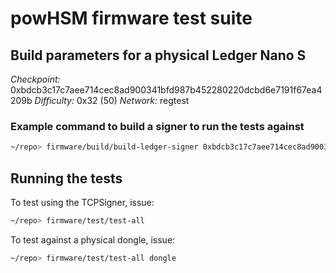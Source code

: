 # powHSM firmware test suite

## Build parameters for a physical Ledger Nano S

*Checkpoint:* 0xbdcb3c17c7aee714cec8ad900341bfd987b452280220dcbd6e7191f67ea4209b
*Difficulty:* 0x32 (50)
*Network:* regtest

### Example command to build a signer to run the tests against

```bash
~/repo> firmware/build/build-ledger-signer 0xbdcb3c17c7aee714cec8ad900341bfd987b452280220dcbd6e7191f67ea4209b 50 regtest
```

## Running the tests

To test using the TCPSigner, issue:

```bash
~/repo> firmware/test/test-all
```

To test against a physical dongle, issue:

```bash
~/repo> firmware/test/test-all dongle
```
